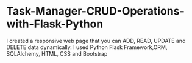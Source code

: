 # Task-Manager-CRUD-Operations-with-Flask-Python
I created a responsive web page that you can ADD, READ, UPDATE and DELETE data dynamically. I used Python Flask Framework,ORM, SQLAlchemy, HTML, CSS and Bootstrap
